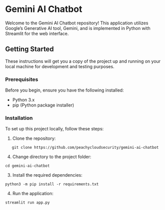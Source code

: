 # Gemini AI Chatbot

Welcome to the Gemini AI Chatbot repository! This application utilizes Google’s Generative AI tool, Gemini, and is implemented in Python with Streamlit for the web interface.

## Getting Started

These instructions will get you a copy of the project up and running on your local machine for development and testing purposes. 

### Prerequisites

Before you begin, ensure you have the following installed:
- Python 3.x
- pip (Python package installer)

### Installation

To set up this project locally, follow these steps:

1. Clone the repository:
  
```
   git clone https://github.com/peachycloudsecurity/gemini-ai-chatbot
```

4. Change directory to the project folder:

```
cd gemini-ai-chatbot
```

3. Install the required dependencies:

```
python3 -m pip install -r requirements.txt
```

4. Run the application:

```
streamlit run app.py
```
